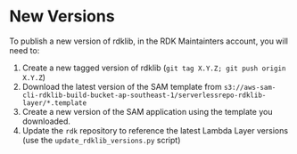 # New Versions

To publish a new version of rdklib, in the RDK Maintainters account, you will need to:

1. Create a new tagged version of rdklib (`git tag X.Y.Z; git push origin X.Y.Z`)
2. Download the latest version of the SAM template from `s3://aws-sam-cli-rdklib-build-bucket-ap-southeast-1/serverlessrepo-rdklib-layer/*.template`
3. Create a new version of the SAM application using the template you downloaded.
4. Update the `rdk` repository to reference the latest Lambda Layer versions (use the `update_rdklib_versions.py` script)
